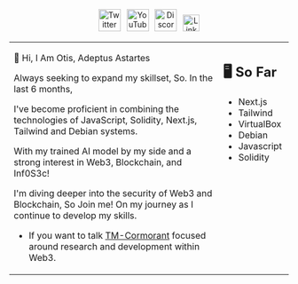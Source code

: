<div align=center>
<a href="https://twitter.com/TMCormorant"><img src="https://cdn.worldvectorlogo.com/logos/twitter-6.svg" title="Twitter" alt="Twitter Account" width="40"/></a> 
&ensp;<a href="https://www.youtube.com/@themorningcormorant5241"><img src="https://cdn.worldvectorlogo.com/logos/youtube-icon.svg" title="YouTube" alt="YouTube Account" width="40"/></a>
&ensp;<a href="https://discord.gg/4Mh6ywFECC"><img src="https://cdn.worldvectorlogo.com/logos/discord-6.svg" title="Discord" alt="Discord Community" width="40"/></a> 
&ensp;<a href="https://www.linkedin.com/in/otis-james-3949ab257//"><img src="https://cdn.worldvectorlogo.com/logos/linkedin-icon-2.svg" title="Linkedin" alt="Linkedin Account" width="30"/></a> 
</div>

<table><tr><td valign="top" width="75%">
  
  👋 Hi, I Am Otis,
  Adeptus Astartes
  
  Always seeking to expand my skillset, So. In the last 6 months,
  
  I've become proficient in combining the technologies of JavaScript, Solidity, Next.js,             Tailwind and Debian systems.
  
  With my trained AI model by my side and a strong interest in Web3, Blockchain, and Inf0S3c! 
  
  I'm diving deeper into the security of Web3 and Blockchain, So Join me! On my journey as I         continue to develop my skills.

  
  - If you want to talk [TM-Cormorant](https://discord.gg/4Mh6ywFECC) focused around research and       development within Web3.  
  
</td><td valign="top" width="25%">
  
## 🖥️ So Far
  
  - Next.js
  - Tailwind
  - VirtualBox
  - Debian
  - Javascript
  - Solidity
  
